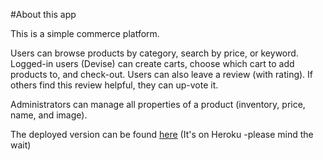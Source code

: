 #About this app

This is a simple commerce platform.

Users can browse products by category, search by price, or keyword. Logged-in
users (Devise) can create carts, choose which cart to add products to, and check-out.
Users can also leave a review (with rating). If others find this review helpful,
they can up-vote it.

Administrators can manage all properties of a product (inventory, price, name, and image).

The deployed version can be found [here](https://robertos-angular-store.herokuapp.com/)
(It's on Heroku -please mind the wait)
